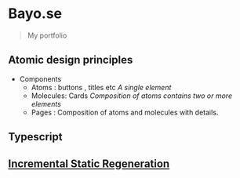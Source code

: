 
# Bayo.se
> My portfolio

## Atomic design principles
- Components 
  -  Atoms : buttons , titles etc  *A single element*
  -  Molecules: Cards  *Composition of atoms contains two or more elements*
  -  Pages : Composition of atoms and molecules with details.

## Typescript 


## [ Incremental Static Regeneration](https://nextjs.org/docs/basic-features/data-fetching/incremental-static-regeneration)
  
